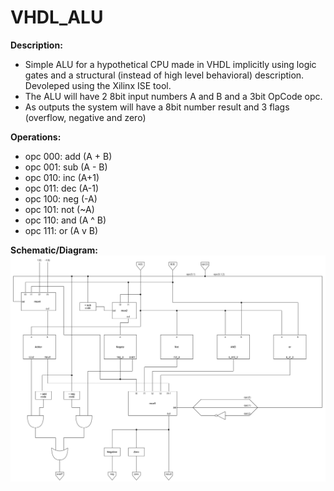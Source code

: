# VHDL_ALU

**Description:**
  - Simple ALU for a hypothetical CPU made in VHDL implicitly using logic gates and a structural (instead of high level behavioral) description. Devoleped using the Xilinx ISE tool.
  - The ALU will have 2 8bit input numbers A and B and a 3bit OpCode opc.
  - As outputs the system will have a 8bit number result and 3 flags (overflow, negative and zero)

**Operations:**  
  - opc 000: add (A + B)
  - opc 001: sub (A - B)
  - opc 010: inc (A+1)
  - opc 011: dec (A-1)
  - opc 100: neg (-A)
  - opc 101: not (~A)
  - opc 110: and (A ^ B)
  - opc 111: or  (A v B)

**Schematic/Diagram:**
  ![alt text](https://github.com/dma-neves/VHDL_ALU/blob/main/alu_diag.png)
